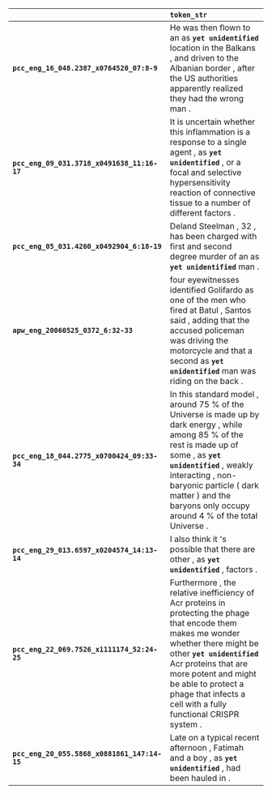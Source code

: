 |                                              | `token_str`                                                                                                                                                                                                                                                                                               |
|:---------------------------------------------|:----------------------------------------------------------------------------------------------------------------------------------------------------------------------------------------------------------------------------------------------------------------------------------------------------------|
| **`pcc_eng_16_048.2387_x0764520_07:8-9`**    | He was then flown to an as __``yet unidentified``__ location in the Balkans , and driven to the Albanian border , after the US authorities apparently realized they had the wrong man .                                                                                                                   |
| **`pcc_eng_09_031.3718_x0491638_11:16-17`**  | It is uncertain whether this inflammation is a response to a single agent , as __``yet unidentified``__ , or a focal and selective hypersensitivity reaction of connective tissue to a number of different factors .                                                                                      |
| **`pcc_eng_05_031.4260_x0492904_6:18-19`**   | Deland Steelman , 32 , has been charged with first and second degree murder of an as __``yet unidentified``__ man .                                                                                                                                                                                       |
| **`apw_eng_20060525_0372_6:32-33`**          | four eyewitnesses identified Golifardo as one of the men who fired at Batul , Santos said , adding that the accused policeman was driving the motorcycle and that a second as __``yet unidentified``__ man was riding on the back .                                                                       |
| **`pcc_eng_18_044.2775_x0700424_09:33-34`**  | In this standard model , around 75 % of the Universe is made up by dark energy , while among 85 % of the rest is made up of some , as __``yet unidentified``__ , weakly interacting , non-baryonic particle ( dark matter ) and the baryons only occupy around 4 % of the total Universe .                |
| **`pcc_eng_29_013.6597_x0204574_14:13-14`**  | I also think it 's possible that there are other , as __``yet unidentified``__ , factors .                                                                                                                                                                                                                |
| **`pcc_eng_22_069.7526_x1111174_52:24-25`**  | Furthermore , the relative inefficiency of Acr proteins in protecting the phage that encode them makes me wonder whether there might be other __``yet unidentified``__ Acr proteins that are more potent and might be able to protect a phage that infects a cell with a fully functional CRISPR system . |
| **`pcc_eng_20_055.5868_x0881861_147:14-15`** | Late on a typical recent afternoon , Fatimah and a boy , as __``yet unidentified``__ , had been hauled in .                                                                                                                                                                                               |